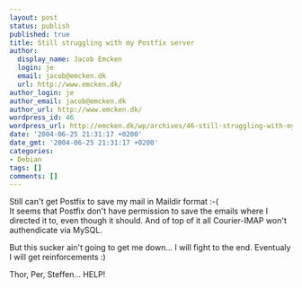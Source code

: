 ```yaml
---
layout: post
status: publish
published: true
title: Still struggling with my Postfix server
author:
  display_name: Jacob Emcken
  login: je
  email: jacob@emcken.dk
  url: http://www.emcken.dk/
author_login: je
author_email: jacob@emcken.dk
author_url: http://www.emcken.dk/
wordpress_id: 46
wordpress_url: http://emcken.dk/wp/archives/46-still-struggling-with-my-postfix-server.html
date: '2004-06-25 21:31:17 +0200'
date_gmt: '2004-06-25 21:31:17 +0200'
categories:
- Debian
tags: []
comments: []
---
```

<p>Still can't get Postfix to save my mail in Maildir format :-(<br />
It seems that Postfix don't have permission to save the emails where I directed it to, even though it should. And of top of it all Courier-IMAP won't authendicate via MySQL.</p>
<p>But this sucker ain't going to get me down... I will fight to the end. Eventualy I will get reinforcements :)</p>
<p>Thor, Per, Steffen... HELP!</p>
